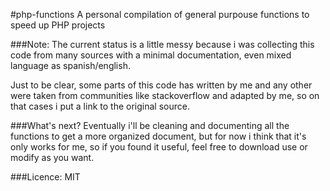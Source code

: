 #php-functions
A personal compilation of general purpouse functions to speed up PHP projects

###Note:
The current status is a little messy because i was collecting this code from many sources with a minimal documentation, even mixed language as spanish/english.

Just to be clear, some parts of this code has written by me and any other were taken from communities like stackoverflow and adapted by me, so on that cases i put a link to the original source.

###What's next?
Eventually i'll be cleaning and documenting all the functions to get a more organized document, but for now i think that it's only works for me, so if you found it useful, feel free to download use or modify as you want.


###Licence: MIT
